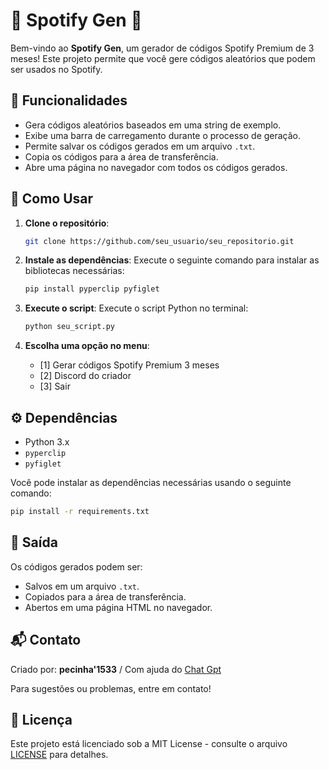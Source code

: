 
# 🎉 Spotify Gen 🎉

Bem-vindo ao **Spotify Gen**, um gerador de códigos Spotify Premium de 3 meses! Este projeto permite que você gere códigos aleatórios que podem ser usados no Spotify.

## 🚀 Funcionalidades

- Gera códigos aleatórios baseados em uma string de exemplo.
- Exibe uma barra de carregamento durante o processo de geração.
- Permite salvar os códigos gerados em um arquivo `.txt`.
- Copia os códigos para a área de transferência.
- Abre uma página no navegador com todos os códigos gerados.

## 📜 Como Usar

1. **Clone o repositório**:
   ```bash
   git clone https://github.com/seu_usuario/seu_repositorio.git
   ```

2. **Instale as dependências**:
   Execute o seguinte comando para instalar as bibliotecas necessárias:
   ```bash
   pip install pyperclip pyfiglet
   ```

3. **Execute o script**:
   Execute o script Python no terminal:
   ```bash
   python seu_script.py
   ```

4. **Escolha uma opção no menu**:
   - [1] Gerar códigos Spotify Premium 3 meses
   - [2] Discord do criador
   - [3] Sair

## ⚙️ Dependências

- Python 3.x
- `pyperclip`
- `pyfiglet`

Você pode instalar as dependências necessárias usando o seguinte comando:

```bash
pip install -r requirements.txt
```

## 📄 Saída

Os códigos gerados podem ser:
- Salvos em um arquivo `.txt`.
- Copiados para a área de transferência.
- Abertos em uma página HTML no navegador.

## 📬 Contato

Criado por: **pecinha'1533** / Com ajuda do [Chat Gpt](https://chatgpt.com/)


Para sugestões ou problemas, entre em contato!

## 📄 Licença

Este projeto está licenciado sob a MIT License - consulte o arquivo [LICENSE](LICENSE) para detalhes.
